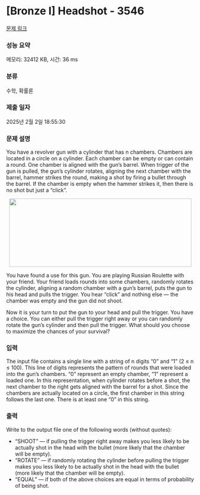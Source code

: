 # [Bronze I] Headshot - 3546 

[문제 링크](https://www.acmicpc.net/problem/3546) 

### 성능 요약

메모리: 32412 KB, 시간: 36 ms

### 분류

수학, 확률론

### 제출 일자

2025년 2월 2일 18:55:30

### 문제 설명

<p>You have a revolver gun with a cylinder that has n chambers. Chambers are located in a circle on a cylinder. Each chamber can be empty or can contain a round. One chamber is aligned with the gun’s barrel. When trigger of the gun is pulled, the gun’s cylinder rotates, aligning the next chamber with the barrel, hammer strikes the round, making a shot by firing a bullet through the barrel. If the chamber is empty when the hammer strikes it, then there is no shot but just a “click”.</p>

<p style="text-align: center;"><img alt="" src="https://www.acmicpc.net/upload/images3/headshot.png" style="height:183px; width:488px"></p>

<p>You have found a use for this gun. You are playing Russian Roulette with your friend. Your friend loads rounds into some chambers, randomly rotates the cylinder, aligning a random chamber with a gun’s barrel, puts the gun to his head and pulls the trigger. You hear “click” and nothing else — the chamber was empty and the gun did not shoot.</p>

<p>Now it is your turn to put the gun to your head and pull the trigger. You have a choice. You can either pull the trigger right away or you can randomly rotate the gun’s cylinder and then pull the trigger. What should you choose to maximize the chances of your survival?</p>

### 입력 

 <p>The input file contains a single line with a string of n digits “0” and “1” (2 ≤ n ≤ 100). This line of digits represents the pattern of rounds that were loaded into the gun’s chambers. “0” represent an empty chamber, “1” represent a loaded one. In this representation, when cylinder rotates before a shot, the next chamber to the right gets aligned with the barrel for a shot. Since the chambers are actually located on a circle, the first chamber in this string follows the last one. There is at least one “0” in this string.</p>

### 출력 

 <p>Write to the output file one of the following words (without quotes):</p>

<ul>
	<li>“SHOOT” — if pulling the trigger right away makes you less likely to be actually shot in the head with the bullet (more likely that the chamber will be empty).</li>
	<li>“ROTATE” — if randomly rotating the cylinder before pulling the trigger makes you less likely to be actually shot in the head with the bullet (more likely that the chamber will be empty).</li>
	<li>“EQUAL” — if both of the above choices are equal in terms of probability of being shot.</li>
</ul>

